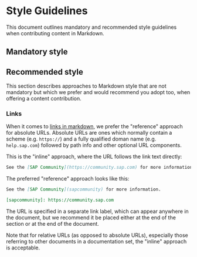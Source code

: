 # Style Guidelines

This document outlines mandatory and recommended style guidelines when contributing content in Markdown.

## Mandatory style


## Recommended style

This section describes approaches to Markdown style that are not mandatory but which we prefer and would recommend you adopt too, when offering a content contribution.

### Links

When it comes to [links in markdown][links], we prefer the "reference" approach for absolute URLs. Absolute URLs are ones which normally contain a scheme (e.g. `https://`) and a fully qualified doman name (e.g. `help.sap.com`) followed by path info and other optional URL components.

This is the "inline" approach, where the URL follows the link text directly:

```markdown
See the [SAP Community](https://community.sap.com) for more information.
```

The preferred "reference" approach looks like this:

```markdown
See the [SAP Community](sapcommunity) for more information.

[sapcommunity]: https://community.sap.com
```

The URL is specified in a separate link label, which can appear anywhere in the document, but we recommend it be placed either at the end of the section or at the end of the document.

Note that for relative URLs (as opposed to absolute URLs), especially those referring to other documents in a documentation set, the "inline" approach is acceptable.

[links]: https://daringfireball.net/projects/markdown/syntax#link

